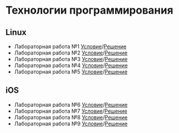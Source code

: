 # Технологии программирования
Linux
------
* Лабораторная работа №1 [Условие](https://drive.google.com/file/d/1tfk98GfIIygBT3f8Bl8g9nPIaeg--xsq/view?usp=sharing)/[Решение](https://docs.google.com/document/d/1Z_AleInxmeKL98uRXnD6iFdQjHJ7fWM8bu4szvjsGRE)
* Лабораторная работа №2 [Условие](https://drive.google.com/open?id=1HbiE-bdZlbBDLyfuGPb6lolROhXVBKUM)/[Решение](https://github.com/isysoi3/TP/tree/master/lab2)
* Лабораторная работа №3 [Условие](https://drive.google.com/open?id=1jguatJPU5UDuSq5fHAHpx5blAr6h-dZ6)/[Решение](https://github.com/isysoi3/TP/tree/master/lab3)
* Лабораторная работа №4 [Условие](https://drive.google.com/open?id=1YowBfFKgpCa71MzG2K9MzDW-Nmp2R1oh)/[Решение](https://github.com/isysoi3/TP/tree/master/lab4)
* Лабораторная работа №5 [Условие](https://drive.google.com/open?id=1WrqUzdtH8kPXkquekJUiwsWbIkIPDDXn)/[Решение](https://github.com/isysoi3/TP/tree/master/lab5)

iOS
------
* Лабораторная работа №6 [Условие](https://drive.google.com/open?id=17dODZmTZT-LD_lBdiJ0CLxJR8jFfirSm)/[Решение](https://github.com/isysoi3/TP/tree/master/lab6)
* Лабораторная работа №7 [Условие](https://drive.google.com/open?id=17dODZmTZT-LD_lBdiJ0CLxJR8jFfirSm)/[Решение](https://github.com/isysoi3/TP/tree/master/lab7)
* Лабораторная работа №8 [Условие](https://drive.google.com/open?id=1CPhxZ-urIbyAwhLk6owAuCI0xBEkIgcc)/[Решение](https://github.com/isysoi3/TP/tree/master/lab8)
* Лабораторная работа №9 [Условие](https://drive.google.com/open?id=1SPgKV_hMMyMmYIsYdyubc2zERmv1FisO)/[Решение](https://github.com/isysoi3/TP/tree/master/lab9)


